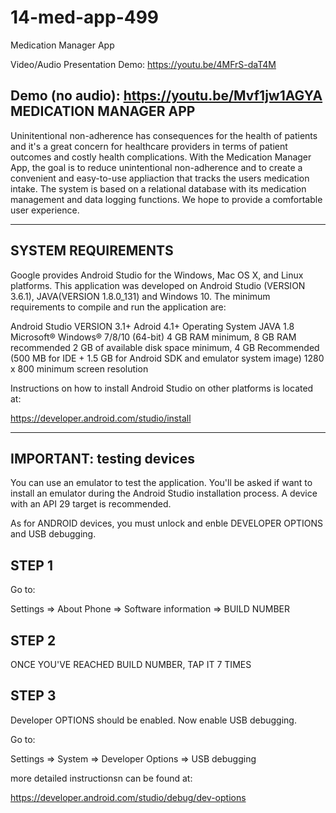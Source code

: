 # 14-med-app-499
Medication Manager App


Video/Audio Presentation Demo: https://youtu.be/4MFrS-daT4M

Demo (no audio): https://youtu.be/Mvf1jw1AGYA
MEDICATION MANAGER APP
----------------------
Uninitentional non-adherence has consequences for the health of patients and
it's a great concern for healthcare providers in terms of patient outcomes and
costly health complications. With the Medication Manager App, the goal is to
reduce unintentional non-adherence and to create a convenient and easy-to-use
appliaction that tracks the users medication intake. The system is based on a
relational database with its medication management and data logging functions.
We hope to provide a comfortable user experience.

-----------------------
SYSTEM REQUIREMENTS 
-----------------------

Google provides Android Studio for the Windows, Mac OS X, and Linux platforms.
This application was developed on Android Studio (VERSION 3.6.1), JAVA(VERSION 1.8.0_131)
and Windows 10. The minimum requirements to compile and run the application are:

Android Studio VERSION 3.1+
Adroid 4.1+ Operating System
JAVA 1.8
Microsoft® Windows® 7/8/10 (64-bit)
4 GB RAM minimum, 8 GB RAM recommended
2 GB of available disk space minimum,
4 GB Recommended (500 MB for IDE + 1.5 GB for Android SDK and emulator system image)
1280 x 800 minimum screen resolution

Instructions on how to install Android Studio on other platforms is located at:

https://developer.android.com/studio/install

---------------------------
IMPORTANT: testing devices 
---------------------------
You can use an emulator to test the application. You'll be asked if want to install an
emulator during the Android Studio installation process. A device with an API 29 target
is recommended.

As for ANDROID devices, you must unlock and enble DEVELOPER OPTIONS and USB debugging.

STEP 1
-------
Go to:

Settings => About Phone => Software information => BUILD NUMBER

STEP 2
-------
ONCE YOU'VE REACHED BUILD NUMBER, TAP IT 7 TIMES

STEP 3
------
Developer OPTIONS should be enabled. Now enable USB debugging.

Go to:

Settings => System => Developer Options => USB debugging


more detailed instructionsn can be found at:

https://developer.android.com/studio/debug/dev-options
